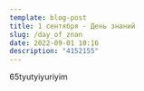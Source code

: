 ```yaml
---
template: blog-post
title: 1 сентября - День знаний
slug: /day_of_znan
date: 2022-09-01 10:16
description: "4152155"
---
```

65tyutyiyuriyim